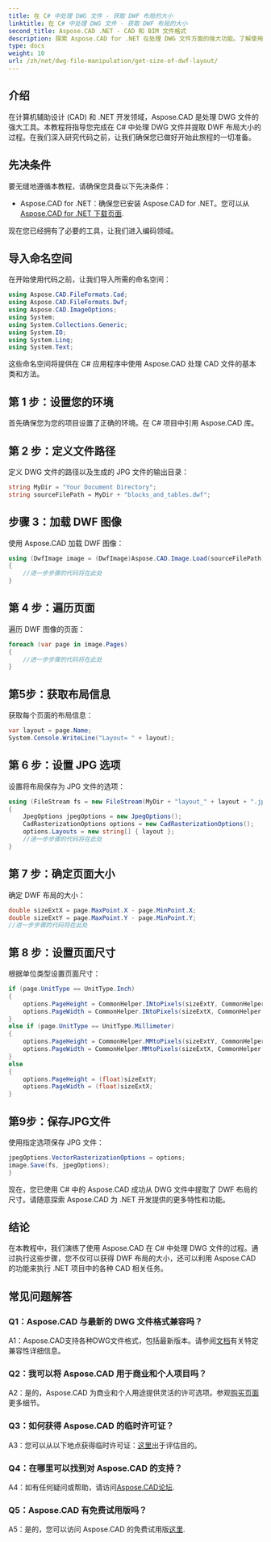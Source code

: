 ```yaml
---
title: 在 C# 中处理 DWG 文件 - 获取 DWF 布局的大小
linktitle: 在 C# 中处理 DWG 文件 - 获取 DWF 布局的大小
second_title: Aspose.CAD .NET - CAD 和 BIM 文件格式
description: 探索 Aspose.CAD for .NET 在处理 DWG 文件方面的强大功能。了解使用 C# 轻松提取 DWF 布局尺寸。
type: docs
weight: 10
url: /zh/net/dwg-file-manipulation/get-size-of-dwf-layout/
---
```

## 介绍

在计算机辅助设计 (CAD) 和 .NET 开发领域，Aspose.CAD 是处理 DWG 文件的强大工具。本教程将指导您完成在 C# 中处理 DWG 文件并提取 DWF 布局大小的过程。在我们深入研究代码之前，让我们确保您已做好开始此旅程的一切准备。

## 先决条件

要无缝地遵循本教程，请确保您具备以下先决条件：

-  Aspose.CAD for .NET：确保您已安装 Aspose.CAD for .NET。您可以从[Aspose.CAD for .NET 下载页面](https://releases.aspose.com/cad/net/).

现在您已经拥有了必要的工具，让我们进入编码领域。

## 导入命名空间

在开始使用代码之前，让我们导入所需的命名空间：

```csharp
using Aspose.CAD.FileFormats.Cad;
using Aspose.CAD.FileFormats.Dwf;
using Aspose.CAD.ImageOptions;
using System;
using System.Collections.Generic;
using System.IO;
using System.Linq;
using System.Text;
```

这些命名空间将提供在 C# 应用程序中使用 Aspose.CAD 处理 CAD 文件的基本类和方法。

## 第 1 步：设置您的环境

首先确保您为您的项目设置了正确的环境。在 C# 项目中引用 Aspose.CAD 库。

## 第 2 步：定义文件路径

定义 DWG 文件的路径以及生成的 JPG 文件的输出目录：

```csharp
string MyDir = "Your Document Directory";
string sourceFilePath = MyDir + "blocks_and_tables.dwf";
```

## 步骤 3：加载 DWF 图像

使用 Aspose.CAD 加载 DWF 图像：

```csharp
using (DwfImage image = (DwfImage)Aspose.CAD.Image.Load(sourceFilePath))
{
    //进一步步骤的代码将在此处
}
```

## 第 4 步：遍历页面

遍历 DWF 图像的页面：

```csharp
foreach (var page in image.Pages)
{
    //进一步步骤的代码将在此处
}
```

## 第5步：获取布局信息

获取每个页面的布局信息：

```csharp
var layout = page.Name;
System.Console.WriteLine("Layout= " + layout);
```

## 第 6 步：设置 JPG 选项

设置将布局保存为 JPG 文件的选项：

```csharp
using (FileStream fs = new FileStream(MyDir + "layout_" + layout + ".jpg", FileMode.Create))
{
    JpegOptions jpegOptions = new JpegOptions();
    CadRasterizationOptions options = new CadRasterizationOptions();
    options.Layouts = new string[] { layout };
    //进一步步骤的代码将在此处
}
```

## 第 7 步：确定页面大小

确定 DWF 布局的大小：

```csharp
double sizeExtX = page.MaxPoint.X - page.MinPoint.X;
double sizeExtY = page.MaxPoint.Y - page.MinPoint.Y;
//进一步步骤的代码将在此处
```

## 第 8 步：设置页面尺寸

根据单位类型设置页面尺寸：

```csharp
if (page.UnitType == UnitType.Inch)
{
    options.PageHeight = CommonHelper.INtoPixels(sizeExtY, CommonHelper.DPI);
    options.PageWidth = CommonHelper.INtoPixels(sizeExtX, CommonHelper.DPI);
}
else if (page.UnitType == UnitType.Millimeter)
{
    options.PageHeight = CommonHelper.MMtoPixels(sizeExtY, CommonHelper.DPI);
    options.PageWidth = CommonHelper.MMtoPixels(sizeExtX, CommonHelper.DPI);
}
else
{
    options.PageHeight = (float)sizeExtY;
    options.PageWidth = (float)sizeExtX;
}
```

## 第9步：保存JPG文件

使用指定选项保存 JPG 文件：

```csharp
jpegOptions.VectorRasterizationOptions = options;
image.Save(fs, jpegOptions);
}
```

现在，您已使用 C# 中的 Aspose.CAD 成功从 DWG 文件中提取了 DWF 布局的尺寸。请随意探索 Aspose.CAD 为 .NET 开发提供的更多特性和功能。

## 结论

在本教程中，我们演练了使用 Aspose.CAD 在 C# 中处理 DWG 文件的过程。通过执行这些步骤，您不仅可以获得 DWF 布局的大小，还可以利用 Aspose.CAD 的功能来执行 .NET 项目中的各种 CAD 相关任务。

## 常见问题解答

### Q1：Aspose.CAD 与最新的 DWG 文件格式兼容吗？

 A1：Aspose.CAD支持各种DWG文件格式，包括最新版本。请参阅[文档](https://reference.aspose.com/cad/net/)有关特定兼容性详细信息。

### Q2：我可以将 Aspose.CAD 用于商业和个人项目吗？

A2：是的，Aspose.CAD 为商业和个人用途提供灵活的许可选项。参观[购买页面](https://purchase.aspose.com/buy)更多细节。

### Q3：如何获得 Aspose.CAD 的临时许可证？

 A3：您可以从以下地点获得临时许可证：[这里](https://purchase.aspose.com/temporary-license/)出于评估目的。

### Q4：在哪里可以找到对 Aspose.CAD 的支持？

 A4：如有任何疑问或帮助，请访问[Aspose.CAD论坛](https://forum.aspose.com/c/cad/19).

### Q5：Aspose.CAD 有免费试用版吗？

 A5：是的，您可以访问 Aspose.CAD 的免费试用版[这里](https://releases.aspose.com/).